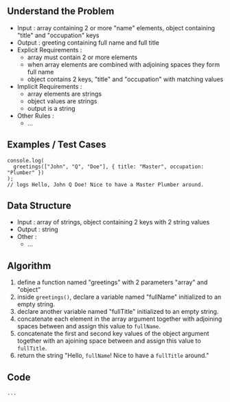 <!-- Create a function that takes 2 arguments, an array and an object. The array will contain 2 or more elements that, when combined with adjoining spaces, will produce a person's name. The object will contain two keys, "title" and "occupation", and the appropriate values. Your function should return a greeting that uses the person's full name, and mentions the person's title. -->

## Understand the Problem
- Input : array containing 2 or more "name" elements, object containing "title" and "occupation" keys
- Output : greeting containing full name and full title
- Explicit Requirements :
	- array must contain 2 or more elements
  - when array elements are combined with adjoining spaces they form full name
  - object contains 2 keys, "title" and "occupation" with matching values
- Implicit Requirements :
	- array elements are strings
  - object values are strings
  - output is a string
- Other Rules :
	- ...

## Examples / Test Cases
```
console.log(
  greetings(["John", "Q", "Doe"], { title: "Master", occupation: "Plumber" })
);
// logs Hello, John Q Doe! Nice to have a Master Plumber around.
```

## Data Structure
- Input : array of strings, object containing 2 keys with 2 string values
- Output : string
- Other :
	- ...

## Algorithm
1. define a function named "greetings" with 2 parameters "array" and "object"
2. inside `greetings()`, declare a variable named "fullName" initialized to an empty string.
3. declare another variable named "fullTitle" initialized to an empty string.
4. concatenate each element in the array argument together with adjoining spaces between and assign this value to `fullName`.
5. concatenate the first and second key values of the object argument together with an ajoining space between and assign this value to `fullTitle`.
6. return the string "Hello, `fullName`! Nice to have a `fullTitle` around."

## Code
` ... `